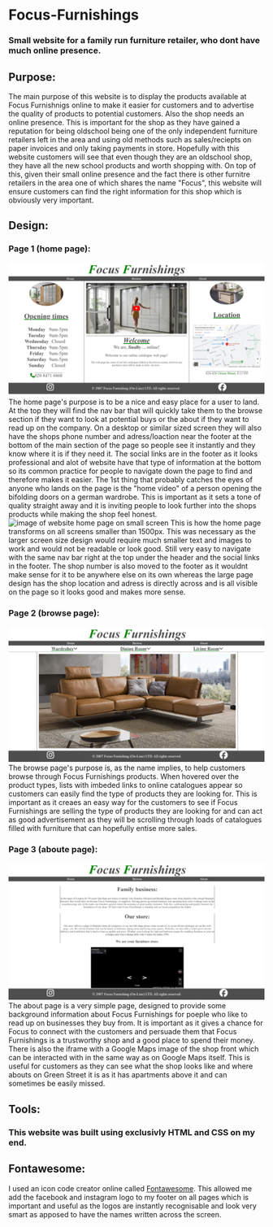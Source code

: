 # Focus-Furnishings
### Small website for a family run furniture retailer, who dont have much online presence.

## Purpose:
The main purpose of this website is to display the products available at Focus Furnishnigs online to make it easier for customers and to advertise the quality of products to potential customers. Also the shop needs an online presence.
This is important for the shop as they have gained a reputation for being oldschool being one of the only independent furniture retailers left in the area and using old methods such as sales/reciepts on paper invoices and only taking payments in store.
Hopefully with this website customers will see that even though they are an oldschool shop, they have all the new school products and worth shopping with.
On top of this, given their small online presence and the fact there is other furnitre retailers in the area one of which shares the name "Focus", this website will ensure customers can find the right information for this shop which is obviously very important.

## Design:
### Page 1 (home page):
![image of website home page](screenshots/home-ss.png)
The home page's purpose is to be a nice and easy place for a user to land. At the top they will find the nav bar that will quickly take them to the browse section if they want to look at potential buys or the about if they want to read up on the company. On a desktop or similar sized screen they will also have the shops phone number and adress/loaction near the footer at the bottom of the main section of the page so people see it instantly and they know where it is if they need it. The social links are in the footer as it looks professional and alot of website have that type of information at the bottom so its common practice for people to navigate down the page to find and therefore makes it easier. The 1st thing that probably catches the eyes of anyone who lands on the page is the "home video" of a person opening the bifolding doors on a german wardrobe. This is important as it sets a tone of quality straight away and it is inviting people to look further into the shops products while making the shop feel honest.
![image of website home page on small screen](home-small-ss.png)
This is how the home page transforms on all screens smaller than 1500px. This was necessary as the larger screen size design would require much smaller text and images to work and would not be readable or look good. Still very easy to navigate with the same nav bar right at the top under the header and the social links in the footer. The shop number is also moved to the footer as it wouldnt make sense for it to be anywhere else on its own whereas the large page design has the shop location and adress is directly across and is all visible on the page so it looks good and makes more sense.
### Page 2 (browse page):
![image of website browse page](screenshots/browse-ss.png)
The browse page's purpose is, as the name implies, to help customers browse through Focus Furnishings products. When hovered over the product types, lists with imbeded links to online catalogues appear so customers can easily find the type of products they are looking for. This is important as it creaes an easy way for the customers to see if Focus Furnishings are selling the type of products they are looking for and can act as good advertisement as they will be scrolling through loads of catalogues filled with furniture that can hopefully entise more sales.
### Page 3 (aboute page):
![image of website about page](screenshots/about-ss.png)
The about page is a very simple page, designed to provide some background information about Focus Furnishings for poeple who like to read up on businesses they buy from. It is important as it gives a chance for Focus to connect with the customers and persuade them that Focus Furnishings is a trustworthy shop and a good place to spend their money. There is also the iframe with a Google Maps image of the shop front which can be interacted with in the same way as on Google Maps itself. This is useful for customers as they can see what the shop looks like and where abouts on Green Street it is as it has apartments above it and can sometimes be easily missed.

## Tools: 
### This website was built using exclusivly HTML and CSS on my end.
## Fontawesome:
I used an icon code creator online called <a href="https://fontawesome.com/" target="_blank">Fontawesome</a>. This allowed me add the facebook and instagram logo to my footer on all pages which is important and useful as the logos are instantly recognisable and look very smart as apposed to have the names written across the screen.